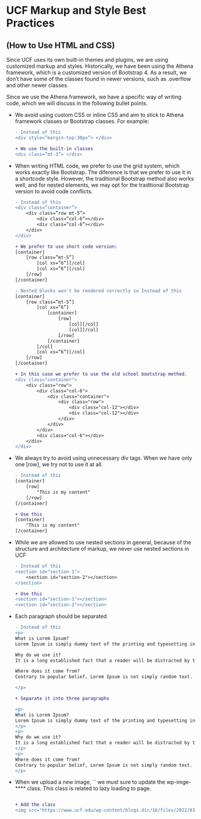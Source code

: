 # UCF Markup and Style Best Practices

## (How to Use HTML and CSS)

Since UCF uses its own built-in themes and plugins, we are using customized markup and
styles. Historically, we have been using the Athena framework, which is a customized
version of Bootstrap 4. As a result, we don’t have some of the classes found in newer
versions, such as .overflow and other newer classes.

Since we use the Athena framework, we have a specific way of writing code, which we will
discuss in the following bullet points.

<ul>
<li> We avoid using custom CSS or inline CSS and aim to stick to Athena framework
classes or Bootstrap classes. For example:
</li>

```diff
- Instead of this
<div style=”margin-top:30px”> </div>

+ We use the built-in classes
<div class=”mt-3”> </div>
```

<li>
When writing HTML code, we prefer to use the grid system, which works exactly like
Bootstrap. The diference is that we prefer to use it in a shortcode style. However, the
traditional Bootstrap method also works well, and for nested elements, we may opt
for the traditional Bootstrap version to avoid code conflicts.
</li>

```diff
- Instead of this
<div class=”container”>
    <div class=”row mt-5”>
        <div class=”col-6”></div>
        <div class=”col-6”></div>
    </div>
</div>

+ We prefer to use short code version:
[container]
    [row class=”mt-5”]
        [col xs=”6”][/col]
        [col xs=”6”][/col]
    [/row]
[/container]
```

```diff
- Nested blocks won't be rendered correctly so Instead of this
[container]
    [row class=”mt-5”]
        [col xs=”6”]
            [container]
                [row]
                    [col][/col]
                    [col][/col]
                [/row]
            [/container]
        [/col]
        [col xs=”6”][/col]
    [/row]
[/container]

+ In this case we prefer to use the old school bootstrap methed.
<div class="container">
    <div class="row">
        <div class="col-6">
            <div class="container">
                <div class="row">
                    <div class="col-12"></div>
                    <div class="col-12"></div>
                </div>
            </div>
        </div>
        <div class="col-6"></div>
    </div>
</div>
```

<li>We always try to avoid using unnecessary div tags. When we have only one [row], we try not to use it at all.</li>

```diff
- Instead of this
[container]
    [row]
        "This is my content"
    [/row]
[/container]

+ Use this
[container]
    "This is my content"
[/container]
```

<li>While we are allowed to use nested sections in general, because of the structure and architecture of markup, we never use nested sections in UCF</li>

```diff
- Instead of this
<section id="section-1">
    <section id="section-2"></section>
</section>

+ Use this
<section id="section-1"></section>
<section id="section-2"></section>
```

<li>Each paragraph should be separated</li>

```diff
- Instead of this
<p>
What is Lorem Ipsum?
Lorem Ipsum is simply dummy text of the printing and typesetting industry.

Why do we use it?
It is a long established fact that a reader will be distracted by the readable content of a page when looking at its layout. The point of using Lorem Ipsum is that it has a more-or-less normal distribution of letters, as opposed to using 'Content here, content here', making it look like readable English.

Where does it come from?
Contrary to popular belief, Lorem Ipsum is not simply random text. It has roots in a piece of classical Latin literature from 45 BC, making it over 2000 years old.

</p>

+ Separate it into three paragraphs

<p>
What is Lorem Ipsum?
Lorem Ipsum is simply dummy text of the printing and typesetting industry.
</p>
<p>
Why do we use it?
It is a long established fact that a reader will be distracted by the readable content of a page when looking at its layout. The point of using Lorem Ipsum is that it has a more-or-less normal distribution of letters, as opposed to using 'Content here, content here', making it look like readable English.
</p>
<p>
Where does it come from?
Contrary to popular belief, Lorem Ipsum is not simply random text. It has roots in a piece of classical Latin literature from 45 BC, making it over 2000 years old.
</p>
```

<li>When we upload a new image, `<img>` we must sure to update the wp-imge-**** class. This class is related to lazy loading to page. </li>

```diff

+ Add the class
<img src="https://www.ucf.edu/wp-content/blogs.dir/16/files/2022/03/Yan_Cropped_v1.png" alt="Yan Solihin - UCF Professor and Director of Cyber Security and Privacy Cluster" class="size-full wp-image-76477 img-fluid" />

```
